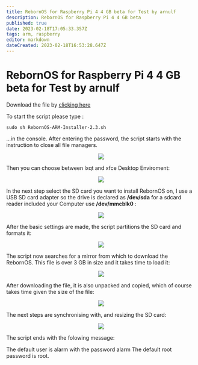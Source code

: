 ```yaml
---
title: RebornOS for Raspberry Pi 4 4 GB beta for Test by arnulf
description: RebornOS for Raspberry Pi 4 4 GB beta
published: true
date: 2023-02-18T17:05:33.357Z
tags: arm, raspberry
editor: markdown
dateCreated: 2023-02-18T16:53:28.647Z
---
```


# RebornOS for Raspberry Pi 4 4 GB beta for Test by arnulf

Download the file by <a href="https://osdn.net/dl/rebornos/RebornOS-ARM-Installer-2.3.sh" target="_blank">clicking here</a>

To start the script please type :

```
sudo sh RebornOS-ARM-Installer-2.3.sh
```

...in the console. After entering the password, the script starts with the instruction to close all file managers.

<p align="center">
<img src="https://i.imgur.com/OT0O2wB.png">
</p>

Then you can choose between lxqt and xfce Desktop Enviroment:

<p align="center">
<img src="https://i.imgur.com/VYfS2d3.png">
</p>

In the next step select the SD card you want to install RebornOS on, I use a USB SD card adapter so the drive is declared as **/dev/sda** for a sdcard reader included your Computer use **/dev/mmcblk0** :

<p align="center">
<img src="https://i.imgur.com/PyqSzMP.png">
</p>

After the basic settings are made, the script partitions the SD card and formats it:

<p align="center">
<img src="https://i.imgur.com/UXGvW68.png">
</p>

The script now searches for a mirror from which to download the RebornOS. This file is over 3 GB in size and it takes time to load it:

<p align="center">
<img src="https://i.imgur.com/72JxrtJ.png">
</p>

After downloading the file, it is also unpacked and copied, which of course takes time given the size of the file:

<p align="center">
<img src="https://i.imgur.com/84t9Qq7.png">
</p>

The next steps are synchronising with, and resizing the SD card:

<p align="center">
<img src="https://i.imgur.com/6WUMaJk.png">
</p>

The script ends with the folowing message:

The default user is alarm with the password alarm The default root password is root.

